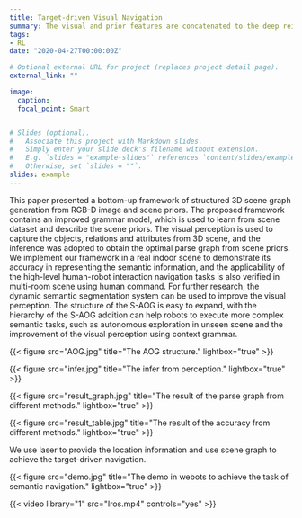 ```yaml
---
title: Target-driven Visual Navigation
summary: The visual and prior features are concatenated to the deep reinforcement learning model to achieve the semantic target navigation.
tags:
- RL
date: "2020-04-27T00:00:00Z"

# Optional external URL for project (replaces project detail page).
external_link: ""

image:
  caption: 
  focal_point: Smart


# Slides (optional).
#   Associate this project with Markdown slides.
#   Simply enter your slide deck's filename without extension.
#   E.g. `slides = "example-slides"` references `content/slides/example-slides.md`.
#   Otherwise, set `slides = ""`.
slides: example
---
```


This paper presented a bottom-up framework of structured 3D scene graph generation from RGB-D image and scene priors. The proposed framework contains an improved grammar model, which is used to learn from scene dataset and describe the scene priors. The visual perception is used to capture the objects, relations and attributes from 3D scene, and the inference was adopted to obtain the optimal parse graph from scene priors. We implement our framework in a real indoor scene to demonstrate its accuracy in representing the semantic information, and the applicability of the high-level human-robot interaction navigation tasks is also verified in multi-room scene using human command. For further research, the dynamic semantic segmentation system can be used to improve the visual perception. The structure of the S-AOG is easy to expand, with the hierarchy of the S-AOG addition can help robots to execute more complex semantic tasks, such as autonomous exploration in unseen scene and the improvement of the visual perception using context grammar.

{{< figure src="AOG.jpg" title="The AOG structure." lightbox="true" >}}

{{< figure src="infer.jpg" title="The infer from perception." lightbox="true" >}}

{{< figure src="result_graph.jpg" title="The result of the parse graph from different methods." lightbox="true" >}}

{{< figure src="result_table.jpg" title="The result of the accuracy from different methods." lightbox="true" >}}

We use laser to provide the location information and use scene graph to achieve the target-driven navigation.

{{< figure src="demo.jpg" title="The demo in webots to achieve the task of semantic navigation." lightbox="true" >}}

{{< video library="1" src="Iros.mp4" controls="yes" >}}
